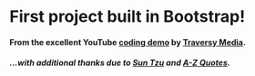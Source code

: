 # First project built in Bootstrap!

#### From the excellent YouTube [coding demo](https://www.youtube.com/watch?v=4sosXZsdy-s) by [Traversy Media](https://www.frontendbootcampdemo.com).

##### ...with additional thanks due to [Sun Tzu](https://www.azquotes.com/author/19687-Sun_Tzu) and [A-Z Quotes](https://azquotes.com).